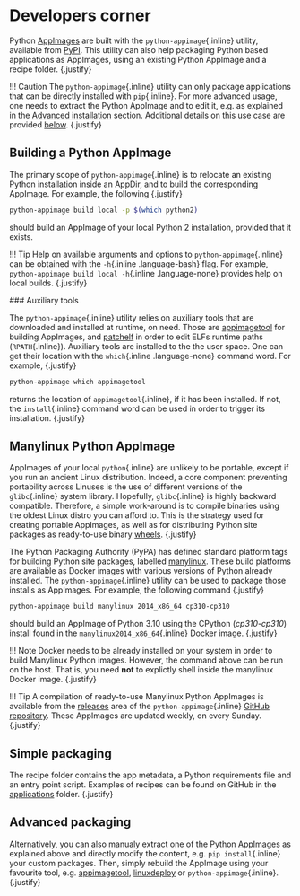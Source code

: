 <!-- This document describes the usage of the python-appimage utility

The intended audience is developers. In addition, this document also provides
some tips for packaging Python based applications.
-->

<script src="../js/highlight.min.js" defer></script>
<script src="../js/apps.js" defer></script>


# Developers corner

Python [AppImages][APPIMAGE] are built with the `python-appimage`{.inline}
utility, available from [PyPI][PYPI]. This utility can also help packaging
Python based applications as AppImages, using an existing Python AppImage and a
recipe folder.
{.justify}

!!! Caution
    The `python-appimage`{.inline} utility can only package applications that
    can be directly installed with `pip`{.inline}. For more advanced usage, one
    needs to extract the Python AppImage and to edit it, e.g. as explained in
    the [Advanced installation](index.md#advanced-installation) section.
    Additional details on this use case are provided
    [below](#advanced-packaging).
    {.justify}


## Building a Python AppImage

The primary scope of `python-appimage`{.inline} is to relocate an existing
Python installation inside an AppDir, and to build the corresponding AppImage.
For example, the following
{.justify}

```bash
python-appimage build local -p $(which python2)
```

should build an AppImage of your local Python 2 installation, provided that it
exists.

!!! Tip
    Help on available arguments and options to `python-appimage`{.inline} can be
    obtained with the `-h`{.inline .language-bash} flag. For example,
    `python-appimage build local -h`{.inline .language-none} provides help on
    local builds.
    {.justify}


<div markdown="1" class="capsule">
### Auxiliary tools

The `python-appimage`{.inline} utility relies on auxiliary tools that are
downloaded and installed at runtime, on need. Those are
[appimagetool][APPIMAGETOOL] for building AppImages, and [patchelf][PATCHELF] in
order to edit ELFs runtime paths (`RPATH`{.inline}). Auxiliary tools are
installed to the the user space. One can get their location with the
`which`{.inline .language-none} command word. For example,
{.justify}

```bash
python-appimage which appimagetool
```

returns the location of `appimagetool`{.inline}, if it has been installed. If
not, the `install`{.inline} command word can be used in order to trigger its
installation.
{.justify}
</div>


## Manylinux Python AppImage

AppImages of your local `python`{.inline} are unlikely to be portable, except if
you run an ancient Linux distribution. Indeed, a core component preventing
portability across Linuses is the use of different versions of the
`glibc`{.inline} system library. Hopefully, `glibc`{.inline} is highly backward
compatible. Therefore, a simple work-around is to compile binaries using the
oldest Linux distro you can afford to.  This is the strategy used for creating
portable AppImages, as well as for distributing Python site packages as
ready-to-use binary [wheels][WHEELS].
{.justify}

The Python Packaging Authority (PyPA) has defined standard platform tags for
building Python site packages, labelled [manylinux][MANYLINUX].  These build
platforms are available as Docker images with various versions of Python already
installed. The `python-appimage`{.inline} utility can be used to package those
installs as AppImages. For example, the following command
{.justify}

```bash
python-appimage build manylinux 2014_x86_64 cp310-cp310
```

should build an AppImage of Python 3.10 using the CPython (_cp310-cp310_)
install found in the `manylinux2014_x86_64`{.inline} Docker image.
{.justify}

!!! Note
    Docker needs to be already installed on your system in order to build
    Manylinux Python images. However, the command above can be run on the host.
    That is, you need **not** to explictly shell inside the manylinux Docker
    image.
    {.justify}

!!! Tip
    A compilation of ready-to-use Manylinux Python AppImages is available from
    the [releases][RELEASES] area of the `python-appimage`{.inline} [GitHub
    repository][GITHUB]. These AppImages are updated weekly, on every Sunday.
    {.justify}


## Simple packaging

The recipe folder contains
the app metadata, a Python requirements file and an entry point script. Examples
of recipes can be found on GitHub in the [applications][APPLICATIONS] folder.
{.justify}


## Advanced packaging

Alternatively, you can also manualy extract one of the Python
[AppImages][APPIMAGE] as explained above and directly modify the content, e.g.
`pip install`{.inline} your custom packages. Then, simply rebuild the AppImage
using your favourite tool, e.g.  [appimagetool][APPIMAGETOOL],
[linuxdeploy][LINUXDEPLOY] or `python-appimage`{.inline}.
{.justify}


[APPIMAGE]: https://appimage.org
[APPIMAGETOOL]: https://appimage.github.io/appimagetool
[APPLICATIONS]: https://github.com/niess/python-appimage/tree/master/applications
[GITHUB]: https://github.com/niess/python-appimage
[LINUXDEPLOY]: https://github.com/linuxdeploy/linuxdeploy
[MANYLINUX]: https://github.com/pypa/manylinux
[PATCHELF]: https://github.com/NixOS/patchelf
[PYPI]: https://pypi.org/project/python-appimage
[RELEASES]: https://github.com/niess/python-appimage/releases
[WHEELS]: https://pythonwheels.com/
